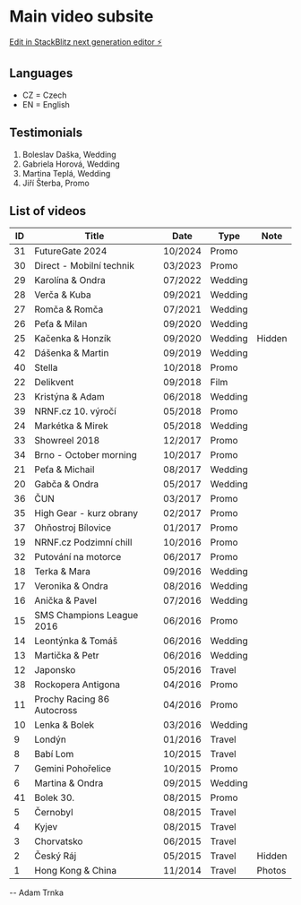 # Main video subsite

[Edit in StackBlitz next generation editor ⚡️](https://stackblitz.com/~/github.com/adam-trnka-one/video-2)

## Languages
- CZ = Czech
- EN = English

## Testimonials
1. Boleslav Daška, Wedding
2. Gabriela Horová, Wedding
3. Martina Teplá, Wedding
4. Jiří Šterba, Promo

## List of videos
| ID  | Title                      | Date    | Type    | Note    |
| --- | -------------------------- | --------| ------- | ------- |
| 31  | FutureGate 2024             | 10/2024 | Promo   |         |
| 30  | Direct - Mobilní technik    | 03/2023 | Promo   |         |
| 29  | Karolína & Ondra            | 07/2022 | Wedding |         |
| 28  | Verča & Kuba                | 09/2021 | Wedding |         |
| 27  | Romča & Romča               | 07/2021 | Wedding |         |
| 26  | Peťa & Milan                | 09/2020 | Wedding |         |
| 25  | Kačenka & Honzík            | 09/2020 | Wedding | Hidden  |
| 42  | Dášenka & Martin            | 09/2019 | Wedding |         |
| 40  | Stella                      | 10/2018 | Promo   |         |
| 22  | Delikvent                   | 09/2018 | Film    |         |
| 23  | Kristýna & Adam             | 06/2018 | Wedding |         |
| 39  | NRNF.cz 10. výročí          | 05/2018 | Promo   |         |
| 24  | Markétka & Mirek            | 05/2018 | Wedding |         |
| 33  | Showreel 2018               | 12/2017 | Promo   |         |
| 34  | Brno - October morning      | 10/2017 | Promo   |         |
| 21  | Peťa & Michail              | 08/2017 | Wedding |         |
| 20  | Gabča & Ondra               | 05/2017 | Wedding |         |
| 36  | ČUN                         | 03/2017 | Promo   |         |
| 35  | High Gear - kurz obrany     | 02/2017 | Promo   |         |
| 37  | Ohňostroj Bílovice          | 01/2017 | Promo   |         |
| 19  | NRNF.cz Podzimní chill      | 10/2016 | Promo   |         |
| 32  | Putování na motorce         | 06/2017 | Promo   |         |
| 18  | Terka & Mara                | 09/2016 | Wedding |         |
| 17  | Veronika & Ondra            | 08/2016 | Wedding |         |
| 16  | Anička & Pavel              | 07/2016 | Wedding |         |
| 15  | SMS Champions League 2016   | 06/2016 | Promo   |         |
| 14  | Leontýnka & Tomáš           | 06/2016 | Wedding |         |
| 13  | Martička & Petr             | 06/2016 | Wedding |         |
| 12  | Japonsko                    | 05/2016 | Travel  |         |
| 38  | Rockopera Antigona          | 04/2016 | Promo   |         |
| 11  | Prochy Racing 86 Autocross  | 04/2016 | Promo   |         |
| 10  | Lenka & Bolek               | 03/2016 | Wedding |         |
| 9   | Londýn                      | 01/2016 | Travel  |         |
| 8   | Babí Lom                    | 10/2015 | Travel  |         |
| 7   | Gemini Pohořelice           | 10/2015 | Promo   |         |
| 6   | Martina & Ondra             | 09/2015 | Wedding |         |
| 41  | Bolek 30.                   | 08/2015 | Promo   |         |
| 5   | Černobyl                    | 08/2015 | Travel  |         |
| 4   | Kyjev                       | 08/2015 | Travel  |         |
| 3   | Chorvatsko                  | 06/2015 | Travel  |         |
| 2   | Český Ráj                   | 05/2015 | Travel  | Hidden  |
| 1   | Hong Kong & China           | 11/2014 | Travel  | Photos  |

-- Adam Trnka